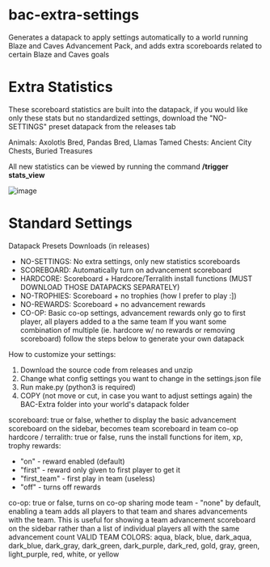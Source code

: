# bac-extra-settings
 Generates a datapack to apply settings automatically to a world running Blaze and Caves Advancement Pack, and adds extra scoreboards related to certain Blaze and Caves goals

# Extra Statistics
These scoreboard statistics are built into the datapack, if you would like only these stats but no standardized settings, download the "NO-SETTINGS" preset datapack from the releases tab

Animals: Axolotls Bred, Pandas Bred, Llamas Tamed
Chests: Ancient City Chests, Buried Treasures

All new statistics can be viewed by running the command **/trigger stats_view**

![image](https://github.com/tjthings/bac-extra-settings/assets/149956294/8b386861-2a85-440d-b755-c04c633d14df)

# Standard Settings
Datapack Presets Downloads (in releases)
- NO-SETTINGS: No extra settings, only new statistics scoreboards
- SCOREBOARD: Automatically turn on advancement scoreboard
- HARDCORE: Scoreboard + Hardcore/Terralith install functions (MUST DOWNLOAD THOSE DATAPACKS SEPARATELY)
- NO-TROPHIES: Scoreboard + no trophies (how I prefer to play :])
- NO-REWARDS: Scoreboard + no advancement rewards
- CO-OP: Basic co-op settings, advancement rewards only go to first player, all players added to a the same team
If you want some combination of multiple (ie. hardcore w/ no rewards or removing scoreboard) follow the steps below to generate your own datapack

How to customize your settings:
1) Download the source code from releases and unzip
2) Change what config settings you want to change in the settings.json file
3) Run make.py (python3 is required)
4) COPY (not move or cut, in case you want to adjust settings again) the BAC-Extra folder into your world's datapack folder

scoreboard: true or false, whether to display the basic advancement scoreboard on the sidebar, becomes team scoreboard in team co-op
hardcore / terralith: true or false, runs the install functions for 
item, xp, trophy rewards: 
- "on" - reward enabled (default)
- "first" - reward only given to first player to get it
- "first_team" - first play in team (useless)
- "off" - turns off rewards

co-op: true or false, turns on co-op sharing mode
team - "none" by default, enabling a team adds all players to that team and shares advancements with the team. This is useful for showing a team advancement scoreboard on the sidebar rather than a list of individual players all with the same advancement count
VALID TEAM COLORS: aqua, black, blue, dark_aqua, dark_blue, dark_gray, dark_green, dark_purple, dark_red, gold, gray, green, light_purple, red, white, or yellow
